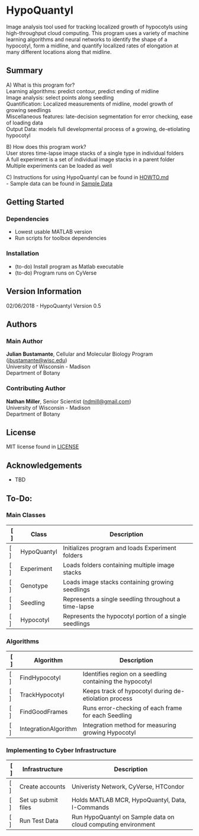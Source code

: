 # HypoQuantyl
Image analysis tool used for tracking localized growth of hypocotyls using high-throughput cloud computing. This program uses a variety of machine learning algorithms and neural networks to identify the shape of a hypocotyl, form a midline, and quantify localized rates of elongation at many different locations along that midline. 

## Summary
A) What is this program for? <br />
Learning algorithms: predict contour, predict ending of midline <br />
Image analysis: select points along seedling <br />
Quantification: Localized measurements of midline, model growth of growing seedlings <br />
Miscellaneous features: late-decision segmentation for error checking, ease of loading data <br />
Output Data: models full developmental process of a growing, de-etiolating hypocotyl <br />

B) How does this program work? <br />
User stores time-lapse image stacks of a single type in individual folders <br />
A full experiment is a set of individual image stacks in a parent folder <br />
Multiple experiments can be loaded as well <br />

C) Instructions for using HypoQuantyl can be found in [HOWTO.md](./HOWTO.md) <br />
    - Sample data can be found in [Sample Data](./SampleData) <br />

## Getting Started
### Dependencies
- Lowest usable MATLAB version
- Run scripts for toolbox dependencies




### Installation
- (to-do) Install program as Matlab executable <br />
- (to-do) Program runs on CyVerse <br />

## Version Information
02/06/2018 - HypoQuantyl Version 0.5


## Authors
### Main Author
**Julian Bustamante**, Cellular and Molecular Biology Program (<jbustamante@wisc.edu>) <br />
    University of Wisconsin - Madison <br />
    Department of Botany <br />

### Contributing Author
**Nathan Miller**, Senior Scientist (<ndmill@gmail.com>) <br />
    University of Wisconsin - Madison <br />
    Department of Botany <br />

## License
MIT license found in [LICENSE](./LICENSE) <br />

## Acknowledgements
- TBD

## To-Do:

### Main Classes
[ ] | Class | Description
--- | --- | ---
[ ] | HypoQuantyl | Initializes program and loads Experiment folders
[ ] | Experiment  | Loads folders containing multiple image stacks
[ ] | Genotype    | Loads image stacks containing growing seedlings
[ ] | Seedling    | Represents a single seedling throughout a time-lapse
[ ] | Hypocotyl   | Represents the hypocotyl portion of a single seedlings

### Algorithms
[ ] | Algorithm | Description
--- | --- | ---
[ ] | FindHypocotyl        | Identifies region on a seedling containing the hypocotyl
[ ] | TrackHypocotyl       | Keeps track of hypocotyl during de-etiolation process
[ ] | FindGoodFrames       | Runs error-checking of each frame for each Seedling
[ ] | IntegrationAlgorithm | Integration method for measuring growing Hypocotyl

### Implementing to Cyber Infrastructure
[ ] | Infrastructure | Description
--- | --- | ---
[ ] | Create accounts     | Univeristy Network, CyVerse, HTCondor
[ ] | Set up submit files | Holds MATLAB MCR, HypoQuantyl, Data, I-Commands
[ ] | Run Test Data       | Run HypoQuantyl on Sample data on cloud computing environment

